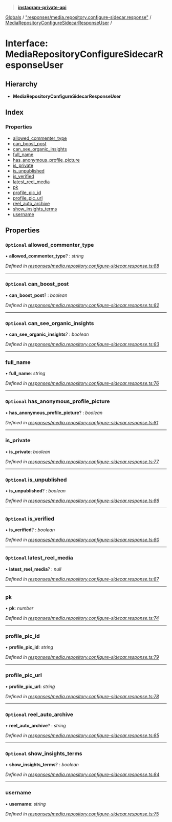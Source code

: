 > **[instagram-private-api](../README.md)**

[Globals](../README.md) / ["responses/media.repository.configure-sidecar.response"](../modules/_responses_media_repository_configure_sidecar_response_.md) / [MediaRepositoryConfigureSidecarResponseUser](_responses_media_repository_configure_sidecar_response_.mediarepositoryconfiguresidecarresponseuser.md) /

# Interface: MediaRepositoryConfigureSidecarResponseUser

## Hierarchy

* **MediaRepositoryConfigureSidecarResponseUser**

## Index

### Properties

* [allowed_commenter_type](_responses_media_repository_configure_sidecar_response_.mediarepositoryconfiguresidecarresponseuser.md#optional-allowed_commenter_type)
* [can_boost_post](_responses_media_repository_configure_sidecar_response_.mediarepositoryconfiguresidecarresponseuser.md#optional-can_boost_post)
* [can_see_organic_insights](_responses_media_repository_configure_sidecar_response_.mediarepositoryconfiguresidecarresponseuser.md#optional-can_see_organic_insights)
* [full_name](_responses_media_repository_configure_sidecar_response_.mediarepositoryconfiguresidecarresponseuser.md#full_name)
* [has_anonymous_profile_picture](_responses_media_repository_configure_sidecar_response_.mediarepositoryconfiguresidecarresponseuser.md#optional-has_anonymous_profile_picture)
* [is_private](_responses_media_repository_configure_sidecar_response_.mediarepositoryconfiguresidecarresponseuser.md#is_private)
* [is_unpublished](_responses_media_repository_configure_sidecar_response_.mediarepositoryconfiguresidecarresponseuser.md#optional-is_unpublished)
* [is_verified](_responses_media_repository_configure_sidecar_response_.mediarepositoryconfiguresidecarresponseuser.md#optional-is_verified)
* [latest_reel_media](_responses_media_repository_configure_sidecar_response_.mediarepositoryconfiguresidecarresponseuser.md#optional-latest_reel_media)
* [pk](_responses_media_repository_configure_sidecar_response_.mediarepositoryconfiguresidecarresponseuser.md#pk)
* [profile_pic_id](_responses_media_repository_configure_sidecar_response_.mediarepositoryconfiguresidecarresponseuser.md#profile_pic_id)
* [profile_pic_url](_responses_media_repository_configure_sidecar_response_.mediarepositoryconfiguresidecarresponseuser.md#profile_pic_url)
* [reel_auto_archive](_responses_media_repository_configure_sidecar_response_.mediarepositoryconfiguresidecarresponseuser.md#optional-reel_auto_archive)
* [show_insights_terms](_responses_media_repository_configure_sidecar_response_.mediarepositoryconfiguresidecarresponseuser.md#optional-show_insights_terms)
* [username](_responses_media_repository_configure_sidecar_response_.mediarepositoryconfiguresidecarresponseuser.md#username)

## Properties

### `Optional` allowed_commenter_type

• **allowed_commenter_type**? : *string*

*Defined in [responses/media.repository.configure-sidecar.response.ts:88](https://github.com/dilame/instagram-private-api/blob/e9c516c/src/responses/media.repository.configure-sidecar.response.ts#L88)*

___

### `Optional` can_boost_post

• **can_boost_post**? : *boolean*

*Defined in [responses/media.repository.configure-sidecar.response.ts:82](https://github.com/dilame/instagram-private-api/blob/e9c516c/src/responses/media.repository.configure-sidecar.response.ts#L82)*

___

### `Optional` can_see_organic_insights

• **can_see_organic_insights**? : *boolean*

*Defined in [responses/media.repository.configure-sidecar.response.ts:83](https://github.com/dilame/instagram-private-api/blob/e9c516c/src/responses/media.repository.configure-sidecar.response.ts#L83)*

___

###  full_name

• **full_name**: *string*

*Defined in [responses/media.repository.configure-sidecar.response.ts:76](https://github.com/dilame/instagram-private-api/blob/e9c516c/src/responses/media.repository.configure-sidecar.response.ts#L76)*

___

### `Optional` has_anonymous_profile_picture

• **has_anonymous_profile_picture**? : *boolean*

*Defined in [responses/media.repository.configure-sidecar.response.ts:81](https://github.com/dilame/instagram-private-api/blob/e9c516c/src/responses/media.repository.configure-sidecar.response.ts#L81)*

___

###  is_private

• **is_private**: *boolean*

*Defined in [responses/media.repository.configure-sidecar.response.ts:77](https://github.com/dilame/instagram-private-api/blob/e9c516c/src/responses/media.repository.configure-sidecar.response.ts#L77)*

___

### `Optional` is_unpublished

• **is_unpublished**? : *boolean*

*Defined in [responses/media.repository.configure-sidecar.response.ts:86](https://github.com/dilame/instagram-private-api/blob/e9c516c/src/responses/media.repository.configure-sidecar.response.ts#L86)*

___

### `Optional` is_verified

• **is_verified**? : *boolean*

*Defined in [responses/media.repository.configure-sidecar.response.ts:80](https://github.com/dilame/instagram-private-api/blob/e9c516c/src/responses/media.repository.configure-sidecar.response.ts#L80)*

___

### `Optional` latest_reel_media

• **latest_reel_media**? : *null*

*Defined in [responses/media.repository.configure-sidecar.response.ts:87](https://github.com/dilame/instagram-private-api/blob/e9c516c/src/responses/media.repository.configure-sidecar.response.ts#L87)*

___

###  pk

• **pk**: *number*

*Defined in [responses/media.repository.configure-sidecar.response.ts:74](https://github.com/dilame/instagram-private-api/blob/e9c516c/src/responses/media.repository.configure-sidecar.response.ts#L74)*

___

###  profile_pic_id

• **profile_pic_id**: *string*

*Defined in [responses/media.repository.configure-sidecar.response.ts:79](https://github.com/dilame/instagram-private-api/blob/e9c516c/src/responses/media.repository.configure-sidecar.response.ts#L79)*

___

###  profile_pic_url

• **profile_pic_url**: *string*

*Defined in [responses/media.repository.configure-sidecar.response.ts:78](https://github.com/dilame/instagram-private-api/blob/e9c516c/src/responses/media.repository.configure-sidecar.response.ts#L78)*

___

### `Optional` reel_auto_archive

• **reel_auto_archive**? : *string*

*Defined in [responses/media.repository.configure-sidecar.response.ts:85](https://github.com/dilame/instagram-private-api/blob/e9c516c/src/responses/media.repository.configure-sidecar.response.ts#L85)*

___

### `Optional` show_insights_terms

• **show_insights_terms**? : *boolean*

*Defined in [responses/media.repository.configure-sidecar.response.ts:84](https://github.com/dilame/instagram-private-api/blob/e9c516c/src/responses/media.repository.configure-sidecar.response.ts#L84)*

___

###  username

• **username**: *string*

*Defined in [responses/media.repository.configure-sidecar.response.ts:75](https://github.com/dilame/instagram-private-api/blob/e9c516c/src/responses/media.repository.configure-sidecar.response.ts#L75)*